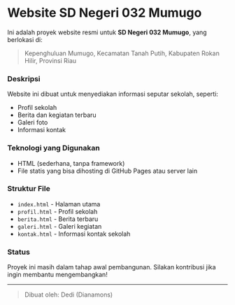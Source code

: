 # Website SD Negeri 032 Mumugo

Ini adalah proyek website resmi untuk **SD Negeri 032 Mumugo**, yang berlokasi di:

> Kepenghuluan Mumugo, Kecamatan Tanah Putih, Kabupaten Rokan Hilir, Provinsi Riau

### Deskripsi
Website ini dibuat untuk menyediakan informasi seputar sekolah, seperti:
- Profil sekolah
- Berita dan kegiatan terbaru
- Galeri foto
- Informasi kontak

### Teknologi yang Digunakan
- HTML (sederhana, tanpa framework)
- File statis yang bisa dihosting di GitHub Pages atau server lain

### Struktur File
- `index.html` - Halaman utama
- `profil.html` - Profil sekolah
- `berita.html` - Berita terbaru
- `galeri.html` - Galeri kegiatan
- `kontak.html` - Informasi kontak sekolah

### Status
Proyek ini masih dalam tahap awal pembangunan. Silakan kontribusi jika ingin membantu mengembangkan!

---

> Dibuat oleh: Dedi (Dianamons)
